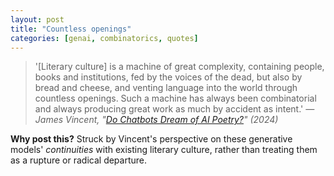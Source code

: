 ```yaml
---
layout: post  
title: "Countless openings"
categories: [genai, combinatorics, quotes]
---
```


> '[Literary culture] is a machine of great complexity, containing people, books and institutions, fed by the voices of the dead, but also by bread and cheese, and venting language into the world through countless openings. Such a machine has always been combinatorial and always producing great work as much by accident as intent.'
<cite>— James Vincent, "[Do Chatbots Dream of AI Poetry?](https://www.faber.co.uk/journal/do-chatbots-dream-of-ai-poetry-calvino-madness-and-machine-literature/)" (2024)</cite>

**Why post this?** Struck by Vincent's perspective on these generative models' _continuities_ with existing literary culture, rather than treating them as a rupture or radical departure.